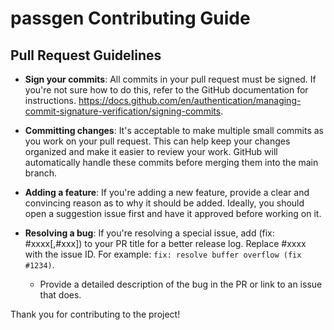 # passgen Contributing Guide

## Pull Request Guidelines

- **Sign your commits**: All commits in your pull request must be signed. If you're not sure how to do this, refer to the GitHub documentation for instructions. https://docs.github.com/en/authentication/managing-commit-signature-verification/signing-commits.

- **Committing changes**: It's acceptable to make multiple small commits as you work on your pull request. This can help keep your changes organized and make it easier to review your work. GitHub will automatically handle these commits before merging them into the main branch.

- **Adding a feature**: If you're adding a new feature, provide a clear and convincing reason as to why it should be added. Ideally, you should open a suggestion issue first and have it approved before working on it.

- **Resolving a bug**: If you're resolving a special issue, add (fix: #xxxx[,#xxx]) to your PR title for a better release log. Replace #xxxx with the issue ID. For example: `fix: resolve buffer overflow (fix #1234)`.

  - Provide a detailed description of the bug in the PR or link to an issue that does.

Thank you for contributing to the project!
